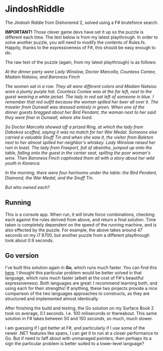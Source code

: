 # JindoshRiddle

The Jindosh Riddle from Dishonered 2, solved using a F# bruteforce search.

__IMPORTANT!__ Those clever game devs have set it up so the puzzle is different each time. The text below is from my latest playthrough. In order to solve another puzzle, you will need to modify the contents of Rules.fs. Happily, thanks to the expressiveness of F#, this should be easy enough to do.

The raw text of the puzzle (again, from my latest playthrough) is as follows:

_At the dinner party were Lady Winslow, Doctor Marcolla, Countess Contee, Madam Natsiou, and Baroness Finch_

_The women sat in a row. They all wore different colors and Madam Natsiou wore a jaunty purple hat. Countess Contee was at the far left, next to the guest wearing a white jacket. The lady in red sat left of someone in blue. I remember that red outfit because the woman spilled her beer all over it. The traveler from Dunwall was dressed entirely in green. When one of the dinner guests bragged about her Bird Pendant, the woman next to her said they were finer in Dunwall, where she lived._

_So Doctor Marcolla showed off a prized Ring, at which the lady from Dabokva scoffed, saying it was no match for her War Medal. Someone else carried a valuable Snuff Tin and when she saw it, the visitor from Baleton next to her almost spilled her neighbor's whiskey. Lady Winslow raised her rum in toast. The lady from Fraeport, full of absinthe, jumped up onto the table, falling onto the guest in the center seat, spilling the poor woman's wine. Then Baroness Finch captivated them all with a story about her wild youth in Karanca._

_In the morning, there were four heirlooms under the table: the Bird Pendant, Diamond, the War Medal, and the Snuff Tin._

_But who owned each?_

## Running

This is a console app. When run, it will brute force combinations, checking each against the rules derived from above, and return a final solution. Time taken is completely dependent on the speed of the running machine, and is also effected by the puzzle. For example, the above takes around 47 seconds on my i7 8700, but another puzzle from a different playthrough took about 0.9 seconds.

## Go version

I've built this solution again in **Go**, which runs much faster. You can find this [here](https://github.com/ChrisPritchard/JindoshRiddle-Go). I thought this particular problem would be better solved in that language, which runs much faster (albeit at the cost of F#'s beautiful expressiveness). Both languages are great: I recommend learning both, and using each for their strengths! If anything, these two projects provide a nice comparison of the two languages approaches to constructs, as they are structured and implemented almost identically.

After finishing the build and testing, the Go solution on my Surface Book 2 took on average, 0.1 seconds. I.e. 100 miliseconds or thereabout. This same solution in F# takes between 50 and 150 *seconds*, so much, *much* slower. 

I am guessing if I got better at F#, and particularly if I use some of the newer .NET features like spans, I can get it to run at a closer performance to Go. But if need to faff about with unmanaged pointers, then perhaps its a sign the particular problem is better suited to a lower-level language? 
